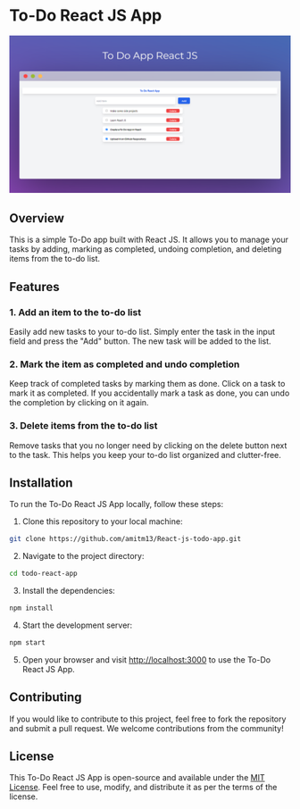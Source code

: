 # To-Do React JS App

![To-Do React JS App Screenshot](screenshot.png)

## Overview

This is a simple To-Do app built with React JS. It allows you to manage your tasks by adding, marking as completed, undoing completion, and deleting items from the to-do list.

## Features

### 1. Add an item to the to-do list

Easily add new tasks to your to-do list. Simply enter the task in the input field and press the "Add" button. The new task will be added to the list.

### 2. Mark the item as completed and undo completion

Keep track of completed tasks by marking them as done. Click on a task to mark it as completed. If you accidentally mark a task as done, you can undo the completion by clicking on it again.

### 3. Delete items from the to-do list

Remove tasks that you no longer need by clicking on the delete button next to the task. This helps you keep your to-do list organized and clutter-free.

## Installation

To run the To-Do React JS App locally, follow these steps:

1. Clone this repository to your local machine:

```bash
git clone https://github.com/amitm13/React-js-todo-app.git
```

2. Navigate to the project directory:

```bash
cd todo-react-app
```

3. Install the dependencies:

```bash
npm install
```

4. Start the development server:

```bash
npm start
```

5. Open your browser and visit [http://localhost:3000](http://localhost:3000) to use the To-Do React JS App.

## Contributing

If you would like to contribute to this project, feel free to fork the repository and submit a pull request. We welcome contributions from the community!

## License

This To-Do React JS App is open-source and available under the [MIT License](LICENSE). Feel free to use, modify, and distribute it as per the terms of the license.